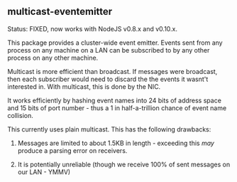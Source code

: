 multicast-eventemitter
----------------------

Status: FIXED, now works with NodeJS v0.8.x and v0.10.x.

This package provides a cluster-wide event emitter.  Events sent from any process on any machine on a LAN can be subscribed to by any other process on any other machine.

Multicast is more efficient than broadcast.  If messages were broadcast, then each subscriber would need to discard the the events it wasnt't interested in.  With multicast, this is done by the NIC.

It works efficiently by hashing event names into 24 bits of address space and 15 bits of port number - thus a 1 in half-a-trillion chance of event name collision.

This currently uses plain multicast.  This has the following drawbacks:

1. Messages are limited to about 1.5KB in length - exceeding this *may* produce a parsing error on receivers.

2. It is potentially unreliable (though we receive 100% of sent messages on our LAN - YMMV)


